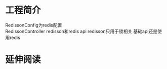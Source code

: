 # 工程简介
RedissonConfig为redis配置  
RedissonController redisson和redis api redisson只用于锁相关 基础api还是使用redis  

# 延伸阅读


